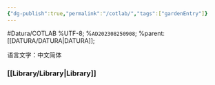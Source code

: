 ```yaml
---
{"dg-publish":true,"permalink":"/cotlab/","tags":["gardenEntry"]}
---
```


#Datura/COTLAB
%UTF-8; %`AD202308250908`; %parent:[[DATURA/DATURA\|DATURA]];



语言文字：中文简体

### [[Library/Library\|Library]]


